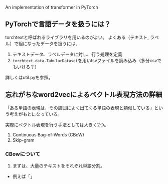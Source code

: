 An implementation of transformer in PyTorch

## PyTorchで言語データを扱うには？
torchtextと呼ばれるライブラリを用いるのがよい。
よくある（テキスト, ラベル）で組になったデータを扱うには、

1. テキストデータ、ラベルデータに対し、行う処理を定義
2. `torchtext.data.TabularDataset`を用いtsvファイルを読み込み（多分csvでもいける？）

詳しくはutil.pyを参照。

## 忘れがちなword2vecによるベクトル表現方法の詳細
「ある単語の表現は、その周囲によく出てくる単語の表現と類似している」という考えがもとになっている。

実際にベクトル表現を行う手法としては大きく2つ。

1. Continuous Bag-of-Words (CBoW)
2. Skip-gram

### CBowについて
1. まずは、大量のテキストをそれぞれ単語分割。
  - 例えば「」
